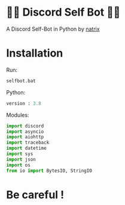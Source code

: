 # 👨‍💻 Discord Self Bot 👨‍💻
A Discord Self-Bot in Python by [natrix](github.com/natrixdev)

# Installation 
Run: 

```PYTHON
selfbot.bat
```

Python: 

```PYTHON
version : 3.8
```

Modules: 

```PYTHON
import discord
import asyncio
import aiohttp
import traceback
import datetime
import sys
import json
import os
from io import BytesIO, StringIO
```

# Be careful !

